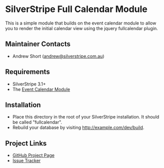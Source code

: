 # SilverStripe Full Calendar Module

This is a simple module that builds on the event calendar module to allow you to
render the initial calendar view using the jquery fullcalendar plugin.

## Maintainer Contacts
*  Andrew Short (<andrew@silverstripe.com.au>)

## Requirements
*  SilverStripe 3.1+
*  The [Event Calendar Module](https://github.com/unclecheese/silverstripe-event-calendar)

## Installation

*  Place this directory in the root of your SilverStripe installation. It should
   be called "fullcalendar".
*  Rebuild your database by visiting http://example.com/dev/build.

## Project Links
*  [GitHub Project Page](https://github.com/ajshort/silverstripe-fullcalendar)
*  [Issue Tracker](https://github.com/ajshort/silverstripe-fullcalendar/issues)

